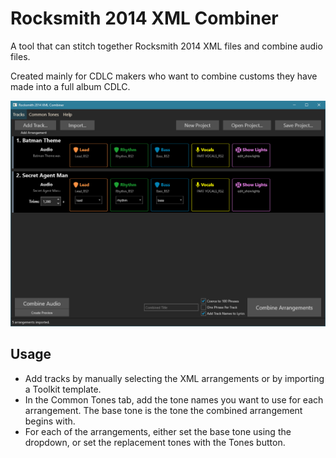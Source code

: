 # Rocksmith 2014 XML Combiner

A tool that can stitch together Rocksmith 2014 XML files and combine audio files.

Created mainly for CDLC makers who want to combine customs they have made into a full album CDLC.

![Screenshot](./images/screenshot.png)

## Usage

* Add tracks by manually selecting the XML arrangements or by importing a Toolkit template.
* In the Common Tones tab, add the tone names you want to use for each arrangement. The base tone is the tone the combined arrangement begins with.
* For each of the arrangements, either set the base tone using the dropdown, or set the replacement tones with the Tones button.
